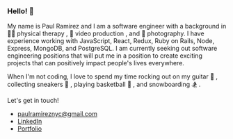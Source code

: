 ### Hello! 👋 

My name is Paul Ramirez and I am a software engineer with a background in 🏃🏽 physical therapy , 🎥 video production , and 📸 photography. 
I have experience working with JavaScript, React, Redux, Ruby on Rails, Node, Express, MongoDB, and PostgreSQL. I am currently seeking out software engineering positions that will put me in a position to create exciting projects that can positively impact people's lives everywhere.

When I'm not coding, I love to spend my time rocking out on my guitar 🎸 , collecting sneakers 👟 , playing basketball 🏀 , and snowboarding 🏂 .

Let's get in touch!
* paulramireznyc@gmail.com
* <a href="https://www.linkedin.com/in/paul-ramirez-432786152/" target="_blank">LinkedIn</a>
* <a href="https://www.paulramirez.dev/" target="_blank">Portfolio</a>

<!--
**pramirez23/pramirez23** is a ✨ _special_ ✨ repository because its `README.md` (this file) appears on your GitHub profile.

Here are some ideas to get you started:

- 🔭 I’m currently working on ...
- 🌱 I’m currently learning ...
- 👯 I’m looking to collaborate on ...
- 🤔 I’m looking for help with ...
- 💬 Ask me about ...
- 📫 How to reach me: ...
- 😄 Pronouns: ...
- ⚡ Fun fact: ...
-->
